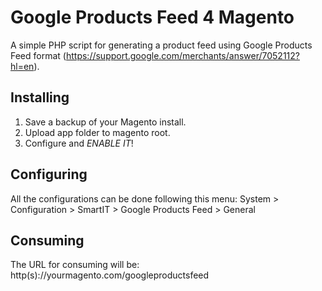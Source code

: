 # Google Products Feed 4 Magento

A simple PHP script for generating a product feed using Google Products Feed format (https://support.google.com/merchants/answer/7052112?hl=en).

## Installing

1. Save a backup of your Magento install.
2. Upload app folder to magento root.
3. Configure and *ENABLE IT*!

## Configuring

All the configurations can be done following this menu:
System > Configuration > SmartIT > Google Products Feed > General

## Consuming

The URL for consuming will be: http(s)://yourmagento.com/googleproductsfeed